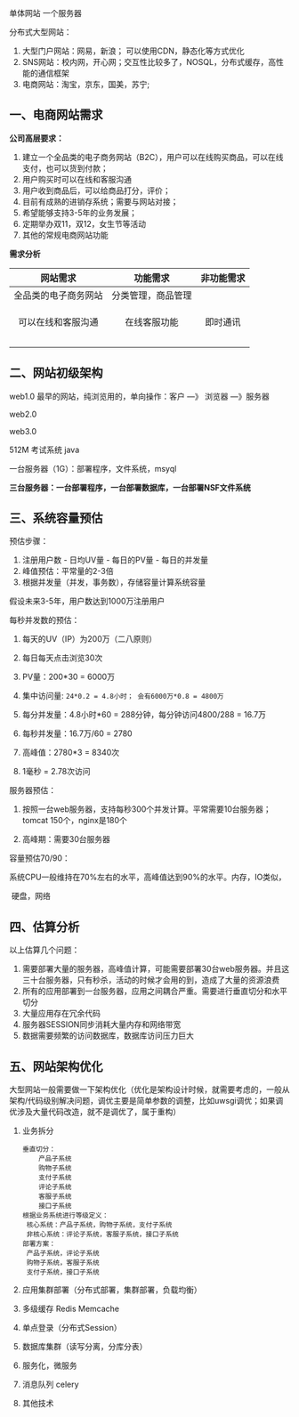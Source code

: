 单体网站  一个服务器

分布式大型网站：

1.  大型门户网站：网易，新浪； 可以使用CDN，静态化等方式优化
2.  SNS网站：校内网，开心网；交互性比较多了，NOSQL，分布式缓存，高性能的通信框架
3.  电商网站：淘宝，京东，国美，苏宁;

## 一、电商网站需求

**公司高层要求：**

1. 建立一个全品类的电子商务网站（B2C），用户可以在线购买商品，可以在线支付，也可以货到付款；
2. 用户购买时可以在线和客服沟通
3. 用户收到商品后，可以给商品打分，评价；
4. 目前有成熟的进销存系统；需要与网站对接；
5. 希望能够支持3-5年的业务发展；
6. 定期举办双11，双12，女生节等活动
7. 其他的常规电商网站功能



**需求分析**

|       网站需求       |      功能需求      | 非功能需求 |
| :------------------: | :----------------: | :--------: |
| 全品类的电子商务网站 | 分类管理，商品管理 |            |
|                      |                    |            |
|                      |                    |            |
|                      |                    |            |
|  可以在线和客服沟通  |    在线客服功能    |  即时通讯  |
|                      |                    |            |
|                      |                    |            |
|                      |                    |            |
|                      |                    |            |
|                      |                    |            |



## 二、网站初级架构

web1.0 最早的网站，纯浏览用的，单向操作：客户 —》 浏览器 —》服务器

web2.0  

web3.0 

512M  考试系统 java

一台服务器（1G）：部署程序，文件系统，msyql

**三台服务器：一台部署程序，一台部署数据库，一台部署NSF文件系统**





## 三、系统容量预估

预估步骤：

1. 注册用户数 - 日均UV量 - 每日的PV量 - 每日的并发量
2. 峰值预估：平常量的2-3倍
3. 根据并发量（并发，事务数），存储容量计算系统容量

假设未来3-5年，用户数达到1000万注册用户

每秒并发数的预估：

1. 每天的UV（IP）为200万（二八原则）

2. 每日每天点击浏览30次

3. PV量：200*30 = 6000万

4. 集中访问量: `24*0.2 = 4.8小时； 会有6000万*0.8 = 4800万`

5. 每分并发量：4.8小时*60 = 288分钟，每分钟访问4800/288 = 16.7万

6. 每秒并发量：16.7万/60 = 2780 

7. 高峰值：2780*3  = 8340次

8. 1毫秒 = 2.78次访问

   

服务器预估：

1. 按照一台web服务器，支持每秒300个并发计算。平常需要10台服务器；tomcat  150个，nginx是180个

2. 高峰期：需要30台服务器

   

容量预估70/90：

​	系统CPU一般维持在70%左右的水平，高峰值达到90%的水平。内存，IO类似，

​	硬盘，网络



## 四、估算分析

以上估算几个问题：

1.  需要部署大量的服务器，高峰值计算，可能需要部署30台web服务器。并且这三十台服务器，只有秒杀，活动的时候才会用的到，造成了大量的资源浪费
2.  所有的应用部署到一台服务器，应用之间耦合严重。需要进行垂直切分和水平切分
3.  大量应用存在冗余代码
4. 服务器SESSION同步消耗大量内存和网络带宽
5. 数据需要频繁的访问数据库，数据库访问压力巨大

 

## 五、网站架构优化

大型网站一般需要做一下架构优化（优化是架构设计时候，就需要考虑的，一般从架构/代码级别解决问题，调优主要是简单参数的调整，比如uwsgi调优；如果调优涉及大量代码改造，就不是调优了，属于重构）

1. 业务拆分

   ```
   垂直切分：
       产品子系统
       购物子系统
       支付子系统
       评论子系统
       客服子系统
       接口子系统
   根据业务系统进行等级定义：
   	核心系统：产品子系统，购物子系统，支付子系统
   	非核心系统：评论子系统，客服子系统，接口子系统
   部署方案：
   	产品子系统，评论子系统
   	购物子系统，客服子系统
   	支付子系统，接口子系统
   ```

   

2. 应用集群部署（分布式部署，集群部署，负载均衡）

3. 多级缓存  Redis  Memcache

4. 单点登录（分布式Session）

5. 数据库集群（读写分离，分库分表）

6. 服务化，微服务

7. 消息队列 celery

8. 其他技术





























